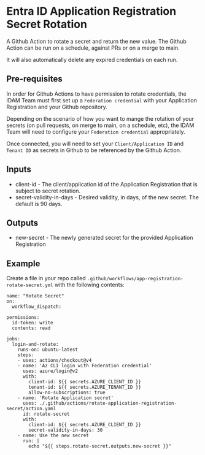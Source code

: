 # Entra ID Application Registration Secret Rotation

A Github Action to rotate a secret and return the new value. The Github Action can be run on a schedule, against PRs or on a merge to main.

It will also automatically delete any expired credentials on each run.

## Pre-requisites

In order for Github Actions to have permission to rotate credentials, the IDAM Team must first set up a `Federation credential` with your Application Registration and your Github repository.

Depending on the scenario of how you want to mange the rotation of your secrets (on pull requests, on merge to main, on a schedule, etc), the IDAM Team will need to configure your `Federation credential` appropriately.

Once connected, you will need to set your `Client/Application ID` and `Tenant ID` as secrets in Github to be referenced by the Github Action.

## Inputs

* client-id - The client/application id of the Application Registration that is subject to secret rotation.
* secret-validity-in-days - Desired validity, in days, of the new secret. The default is 90 days.

## Outputs

* new-secret - The newly generated secret for the provided Application Registration

## Example

Create a file in your repo called `.github/workflows/app-registration-rotate-secret.yml` with the following contents:

```
name: "Rotate Secret"
on:
  workflow_dispatch:

permissions:
  id-token: write
  contents: read
      
jobs: 
  login-and-rotate:
    runs-on: ubuntu-latest
    steps:        
    - uses: actions/checkout@v4
    - name: 'Az CLI login with Federation credential'
      uses: azure/login@v2
      with:
        client-id: ${{ secrets.AZURE_CLIENT_ID }}
        tenant-id: ${{ secrets.AZURE_TENANT_ID }}          
        allow-no-subscriptions: true        
    - name: 'Rotate Application secret'
      uses: ./.github/actions/rotate-application-registration-secret/action.yaml
      id: rotate-secret
      with:
        client-id: ${{ secrets.AZURE_CLIENT_ID }}
        secret-validity-in-days: 30
    - name: Use the new secret    
      run: |
        echo "${{ steps.rotate-secret.outputs.new-secret }}"
```
